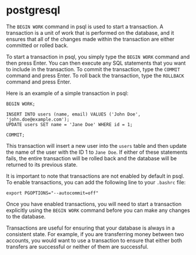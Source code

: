 # postgresql

The `BEGIN WORK` command in psql is used to start a transaction. A transaction is a unit of work that is performed on the database, and it ensures that all of the changes made within the transaction are either committed or rolled back.

To start a transaction in psql, you simply type the `BEGIN WORK` command and then press Enter. You can then execute any SQL statements that you want to include in the transaction. To commit the transaction, type the `COMMIT` command and press Enter. To roll back the transaction, type the `ROLLBACK` command and press Enter.

Here is an example of a simple transaction in psql:

```
BEGIN WORK;

INSERT INTO users (name, email) VALUES ('John Doe', 'john.doe@example.com');
UPDATE users SET name = 'Jane Doe' WHERE id = 1;

COMMIT;
```

This transaction will insert a new user into the `users` table and then update the name of the user with the ID 1 to `Jane Doe`. If either of these statements fails, the entire transaction will be rolled back and the database will be returned to its previous state.

It is important to note that transactions are not enabled by default in psql. To enable transactions, you can add the following line to your `.bashrc` file:

```
export PGOPTIONS="--autocommit=off"
```

Once you have enabled transactions, you will need to start a transaction explicitly using the `BEGIN WORK` command before you can make any changes to the database.

Transactions are useful for ensuring that your database is always in a consistent state. For example, if you are transferring money between two accounts, you would want to use a transaction to ensure that either both transfers are successful or neither of them are successful.
